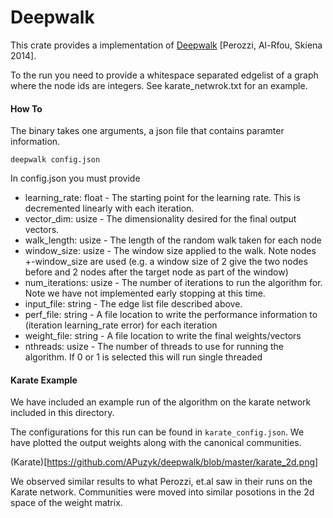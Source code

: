 # Deepwalk

This crate provides a implementation of [Deepwalk](https://arxiv.org/pdf/1403.6652.pdf) [Perozzi, Al-Rfou, Skiena 2014].

To the run  you need to provide a whitespace separated edgelist of a graph where the node ids are integers.  See karate_netwrok.txt for an example.

#### How To

The binary takes one arguments, a json file that contains paramter information.

```
deepwalk config.json
```

In config.json you must provide

* learning_rate: float - The starting point for the learning rate.  This is decremented linearly with each iteration.
* vector_dim: usize - The dimensionality desired for the final output vectors.
* walk_length: usize - The length of the random walk taken for each node
* window_size: usize - The window size applied to the walk.  Note nodes +-window_size are used (e.g. a window size of 2 give the two nodes before and 2 nodes after the target node as part of the window)
* num_iterations: usize - The number of iterations to run the algorithm for.  Note we have not implemented early stopping at this time.
* input_file: string -  The edge list file described above.
* perf_file: string -  A file location to write the performance information to (iteration learning_rate error) for each iteration
* weight_file: string - A file location to write the final weights/vectors
* nthreads: usize - The number of threads to use for running the algorithm.  If 0 or 1 is selected this will run single threaded

#### Karate Example

We have included an example run of the algorithm on the karate network included in this directory.

The configurations for this run can be found in `karate_config.json`.  We have plotted the output weights along with the canonical communities.

(Karate)[https://github.com/APuzyk/deepwalk/blob/master/karate_2d.png]

We observed similar results to what Perozzi, et.al saw in their runs on the Karate network.  Communities were moved into similar posotions in the 2d space of the weight matrix.
